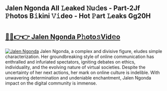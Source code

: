 ## Jalen Ngonda All 𝙻eaked 𝙽u𝚍es - Part-2Jf 𝙿hotos B𝚒kini 𝚅𝚒deo - Hot 𝙿art 𝙻eaks Gg20H

# <h2><a href="http://ld6276v.urlbe.top/?page=Jalen+Ngonda">🔗🔗👉👉 Jalen Ngonda P𝚑oto𝚜Vid𝚎o</a></h2>

[![Jalen Ngonda](https://i.imgur.com/eBuTRDB.gif)](http://ld6276v.urlbe.top/?page=Jalen+Ngonda)
Jalen Ngonda, a complex and divisive figure, eludes simple characterization. Her groundbreaking style of online communication has enthralled and infuriated spectators, igniting debates on ethics, individuality, and the evolving nature of virtual societies. Despite the uncertainty of her next actions, her mark on online culture is indelible. With unwavering determination and undeniable enchantment, Jalen Ngonda impact on the digital community is immense.
